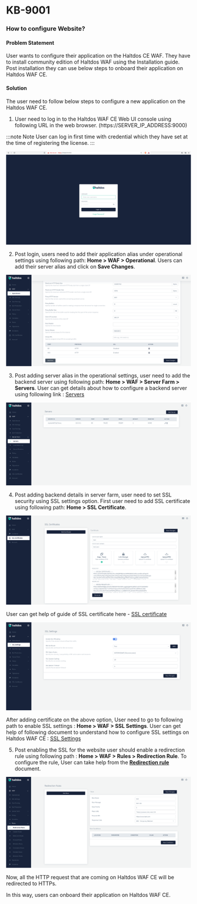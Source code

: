 # KB-9001

### **How to configure Website?**

#### **Problem Statement**

User wants to configure their application on the Haltdos CE WAF. They have to install community edition of Haltdos WAF using the Installation guide. Post installation they can use below steps to onboard their application on Haltdos WAF CE.

#### **Solution**

The user need to follow below steps to configure a new application on the Haltdos WAF CE.

1. User need to log in to the Haltdos WAF CE Web UI console using following URL in the web browser. (https://SERVER_IP_ADDRESS:9000)

:::note Note
User can log in first time with credential which they have set at the time of registering the license.
:::

![](/img/ce-waf/kb/login.png)

2. Post login, users need to add their application alias under operational settings using following path: **Home > WAF > Operational**. Users can add their server alias and click on **Save Changes**.

![Operational Settings](/img/ce-waf/kb/CE_operational_settings.png)

3. Post adding server alias in the operational settings, user need to add the backend server using following path: **Home > WAF > Server Farm > Servers**. User can get details about how to configure a backend server using following link : [Servers](/../docs/waf/server_farm/servers)

![Servers](/img/ce-waf/kb/CE_servers.png)

4. Post adding backend details in server farm, user need to set SSL security using SSL settings option. First user need to add SSL certificate using following path: **Home > SSL Certificate**. 

![SSL Certificate](/img/ce-waf/kb/ssl_certificates.png)

User can get help of guide of SSL certificate here - [SSL certificate](../docs/ssl_certificates.md)

![SSl settings](/img/ce-waf/kb/ssl_settings.png)

After adding certificate on the above option, User need to go to following path to enable SSL settings : **Home > WAF > SSL Settings**. User can get help of following document to understand how to configure SSL settings on Haltdos WAF CE : [SSL Settings](/community/docs/waf/ssl_settings.md)

5. Post enabling the SSL for the website user should enable a redirection rule using following path : **Home > WAF > Rules > Redirection Rule**. To configure the rule, User can take help from the [**Redirection rule**](../docs/waf/rules/redirection_rules.md) document.

![Redirection rule](/img/ce-waf/kb/redirection_rules.png)

Now, all the HTTP request that are coming on Haltdos WAF CE will be redirected to HTTPs.

In this way, users can onboard their application on Haltdos WAF CE.







